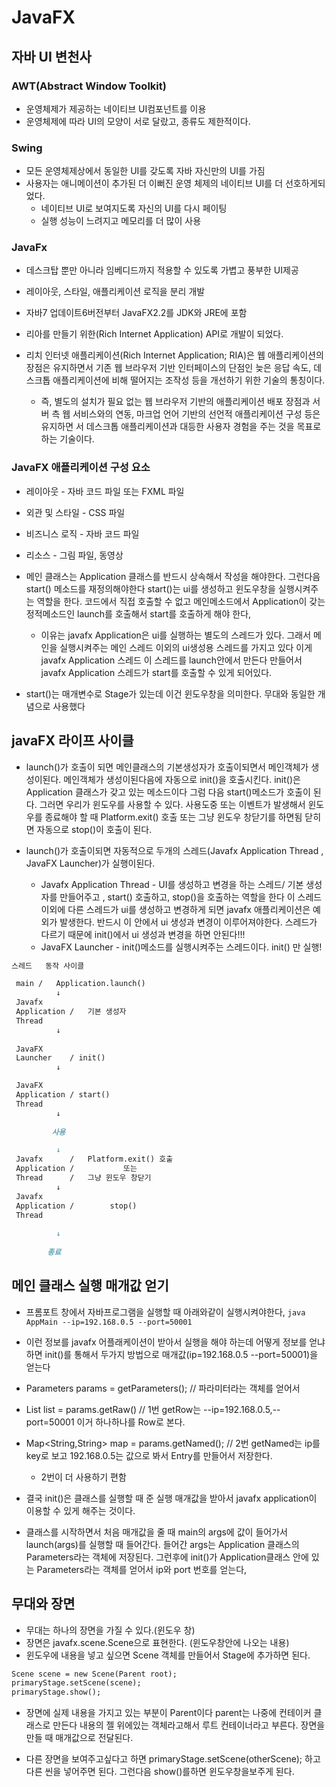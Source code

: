 # JavaFX

## 자바 UI 변천사

### AWT(Abstract Window Toolkit)
* 운영체제가 제공하는 네이티브 UI컴포넌트를 이용
* 운영체제에 따라 UI의 모양이 서로 달랐고, 종류도 제한적이다.
### Swing
* 모든 운영체제상에서 동일한 UI를 갖도록 자바 자신만의 UI를 가짐
* 사용자는 애니메이션이 추가된 더 이뻐진 운영 체제의 네이티브 UI를 더 선호하게되었다.
   * 네이티브 UI로 보여지도록 자신의 UI를 다시 페이팅
   * 실행 성능이 느려지고 메모리를 더 많이 사용
### JavaFx
* 데스크탑 뿐만 아니라 임베디드까지 적용할 수 있도록 가볍고 풍부한 UI제공
* 레이아웃, 스타일, 애플리케이션 로직을 분리 개발
* 자바7 업데이트6버전부터 JavaFX2.2를 JDK와 JRE에 포함
* 리아를 만들기 위한(Rich Internet Application) API로 개발이 되었다.

* 리치 인터넷 애플리케이션(Rich Internet Application; RIA)은 웹 애플리케이션의 장점은 
유지하면서 기존 웹 브라우저 기반 인터페이스의 단점인 늦은 응답 속도, 
데스크톱 애플리케이션에 비해 떨어지는 조작성 등을 개선하기 위한 기술의 통칭이다. 
  * 즉, 별도의 설치가 필요 없는 웹 브라우저 기반의 애플리케이션 배포 장점과 서버 측 웹 서비스와의
  연동, 마크업 언어 기반의 선언적 애플리케이션 구성 등은 유지하면 서 데스크톱 애플리케이션과
  대등한 사용자 경험을 주는 것을 목표로 하는 기술이다.

### JavaFX 애플리케이션 구성 요소
* 레이아웃 - 자바 코드 파일 또는 FXML 파일
* 외관 및 스타일 - CSS 파일
* 비즈니스 로직 - 자바 코드 파일
* 리소스 - 그림 파일, 동영상

* 메인 클래스는 Application 클래스를 반드시 상속해서 작성을 해야한다.
그런다음 start() 메소드를 재정의해야한다 
start()는 ui를 생성하고 윈도우창을 실행시켜주는 역할을 한다.
코드에서 직접 호출할 수 없고 메인메소드에서 Application이 갖는 정적메소드인 launch를 호출해서
start를 호출하게 해야 한다,
  * 이유는 javafx Application은 ui를 실행하는 별도의 스레드가 있다. 그래서 메인을 실행시켜주는
  메인 스레드 이외의 ui생성용 스레드를 가지고 있다  이게 javafx Application 스레드
  이 스레드를 launch안에서 만든다 만들어서  javafx Application 스레드가 start를 호출할 수 있게 되어있다.

* start()는 매개변수로 Stage가 있는데 이건 윈도우창을 의미한다. 무대와 동일한 개념으로 사용했다

## javaFX  라이프 사이클

* launch()가 호출이 되면 메인클래스의 기본생성자가 호출이되면서 메인객체가 생성이된다.
메인객체가 생성이된다음에 자동으로 init()을 호출시킨다. init()은 Application 클래스가 갖고 있는 메소드이다
그럼 다음 start()메소드가 호출이 된다. 그러면 우리가 윈도우를 사용할 수 있다.
사용도중 또는 이벤트가 발생해서 윈도우를 종료해야 할 때  Platform.exit() 호출 또는 그냥 윈도우 창닫기를 하면됨
닫히면 자동으로 stop()이 호출이 된다.

* launch()가 호출이되면 자동적으로 두개의 스레드(Javafx Application Thread ,  JavaFX Launcher)가 실행이된다.
  * Javafx Application Thread - UI를 생성하고 변경을 하는 스레드/ 기본 생성자를 만들어주고 , start() 호출하고, stop()을 호출하는 역할을 한다
    이 스레드 이외에 다른 스레드가 ui를 생성하고 변경하게 되면 javafx 애플리케이션은 예외가 발생한다.
    반드시 이 안에서 ui 생성과 변경이 이루어져야한다.
   스레드가 다르기 때문에 init()에서  ui 생성과 변경을 하면 안된다!!!
  * JavaFX Launcher - init()메소드를 실행시켜주는 스레드이다. init() 만 실행!

```markdown
스레드   동작 사이클

 main /   Application.launch()
          ↓
 Javafx
 Application /   기본 생성자
 Thread
          ↓
 
 JavaFX 
 Launcher    / init()
          ↓

 JavaFX
 Application / start()
 Thread 
          ↓
 
         사용

          ↓
 Javafx      /   Platform.exit() 호출
 Application /           또는
 Thread      /   그냥 윈도우 창닫기
          ↓
 Javafx         
 Application /        stop()  
 Thread
          
          ↓
 
        종료
``` 

## 메인 클래스 실행 매개값 얻기
* 프롬포트 창에서 자바프로그램을 실행할 때 아래와같이 실행시켜야한다,
`java AppMain --ip=192.168.0.5 --port=50001`
* 이런 정보를 javafx 어플래케이션이 받아서 실행을 해야 하는데
어떻게 정보를 얻냐하면 init()를 통해서 두가지 방법으로 매개값(ip=192.168.0.5 --port=50001)을 얻는다
* Parameters params = getParameters(); // 파라미터라는 객체를 얻어서
* List<String> list = params.getRaw() // 1번 getRow는 --ip=192.168.0.5,--port=50001 이거 하나하나를 Row로 본다.
* Map<String,String> map = params.getNamed(); // 2번 getNamed는 ip를 key로 보고 192.168.0.5는 값으로 봐서 Entry를 만들어서 저장한다.
   * 2번이 더 사용하기 편함

* 결국 init()은 클래스를 실행할 때 준 실행 매개값을 받아서 javafx application이 이용할 수 있게 해주는 것이다.

* 클래스를 시작하면서 처음 매개값을 줄 때 main의 args에 값이 들어가서 launch(args)를 실행할 때 들어간다.
들어간 args는 Application 클래스의 Parameters라는 객체에 저장된다.
그런후에 init()가 Application클래스 안에 있는 Parameters라는 객체를 얻어서 ip와 port 번호를 얻는다,


## 무대와 장면
* 무대는 하나의 장면을 가질 수 있다.(윈도우 창)
*  장면은 javafx.scene.Scene으로 표현한다. (윈도우창안에 나오는 내용)
* 윈도우에 내용을 넣고 싶으면 Scene 객체를 만들어서 Stage에 추가하면 된다.

```markdown
Scene scene = new Scene(Parent root);
primaryStage.setScene(scene);
primaryStage.show();
```
* 장면에 실제 내용을 가지고 있는 부분이 Parent이다 parent는 나중에 컨테이커 클래스로 만든다
내용의 젤 위에있는 객체라고해서 루트 컨테이너라고 부른다.  장면을 만들 때 매개값으로 전달된다.

* 다른 장면을 보여주고싶다고 하면  primaryStage.setScene(otherScene); 하고 다른 씬을 넣어주면 된다.
그런다음 show()를하면 윈도우창을보주게 된다.

